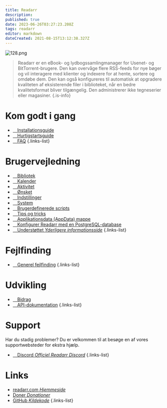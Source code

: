 ```yaml
---
title: Readarr
description: 
published: true
date: 2023-06-26T03:27:23.208Z
tags: readarr
editor: markdown
dateCreated: 2021-08-15T13:12:38.327Z
---
```


![128.png](/assets/readarr/logos/128.png)

> Readarr er en eBook- og lydbogssamlingmanager for Usenet- og BitTorrent-brugere. Den kan overvåge flere RSS-feeds for nye bøger og vil interagere med klienter og indexere for at hente, sortere og omdøbe dem. Den kan også konfigureres til automatisk at opgradere kvaliteten af eksisterende filer i biblioteket, når en bedre kvalitetsformat bliver tilgængelig. Den administrerer ikke tegneserier eller magasiner.
{.is-info}

# Kom godt i gang

- [<i class="fas fa-plus-square"></i>&emsp;Installationsguide](/readarr/installation)
- [<i class="fas fa-book-open"></i>&emsp;Hurtigstartsguide](/readarr/quick-start-guide)
- [<i class="far fa-question-circle"></i>&emsp;FAQ](/readarr/faq)
{.links-list}

# Brugervejledning

- [<i class="fas fa-play"></i>&emsp;Bibliotek](/readarr/library)
- [<i class="fas fa-calendar-alt"></i>&emsp;Kalender](/readarr/calendar)
- [<i class="fas fa-clock"></i>&emsp;Aktivitet](/readarr/activity)
- [<i class="fas fa-search-minus"></i>&emsp;Ønsket](/readarr/wanted)
- [<i class="fas fa-cogs"></i>&emsp;Indstillinger](/readarr/settings)
- [<i class="fas fa-laptop"></i>&emsp;System](/readarr/system)
- [<i class="fas fa-scroll"></i>&emsp;Brugerdefinerede scripts](/readarr/custom-scripts)
- [<i class="fas fa-gifts"></i>&emsp;Tips og tricks](/readarr/tips-and-tricks)
- [<i class="fas fa-database"></i>&emsp;Applikationsdata (AppData) mappe](/readarr/appdata-directory)
- [<i class="fas fa-server"></i>&emsp;Konfigurer Readarr med en PostgreSQL-database](/readarr/postgres-setup)
- [<i class="fas fa-cogs"></i>&emsp;Understøttet *Yderligere informationsside*](/readarr/supported)
{.links-list}

# Fejlfinding

- [<i class="far fa-life-ring"></i>&emsp;Generel fejlfinding](/readarr/troubleshooting)
{.links-list}

# Udvikling

- [<i class="fas fa-laptop-code"></i>&emsp;Bidrag](/readarr/contributing)
- [<i class="fas fa-book"></i>&emsp;API-dokumentation](https://readarr.com/docs/api/)
{.links-list}

# Support

Har du stadig problemer? Du er velkommen til at besøge en af vores supportwebsteder for ekstra hjælp.

- [<i class="fab fa-discord"></i>&emsp;Discord *Officiel Readarr Discord*](https://readarr.com/discord)
{.links-list}

# Links

- [readarr.com *Hjemmeside*](https://readarr.com)
- [Doner *Donationer*](https://readarr.com/donate)
- [GitHub *Kildekode*](https://github.com/readarr/readarr)
{.links-list}